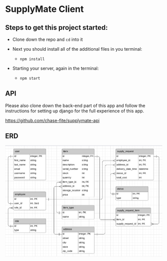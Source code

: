 # SupplyMate Client

## Steps to get this project started:

* Clone down the repo and `cd` into it

* Next you should install all of the additional files in you terminal:
    * `npm install`

* Starting your server, again in the terminal:
    * `npm start`

## API

Please also clone down the back-end part of this app and follow the instructions for setting up django for the full experience of this app.

https://github.com/chase-fite/supplymate-api

## ERD

![supplymate ERD](./assets/supplymate-erd.PNG)